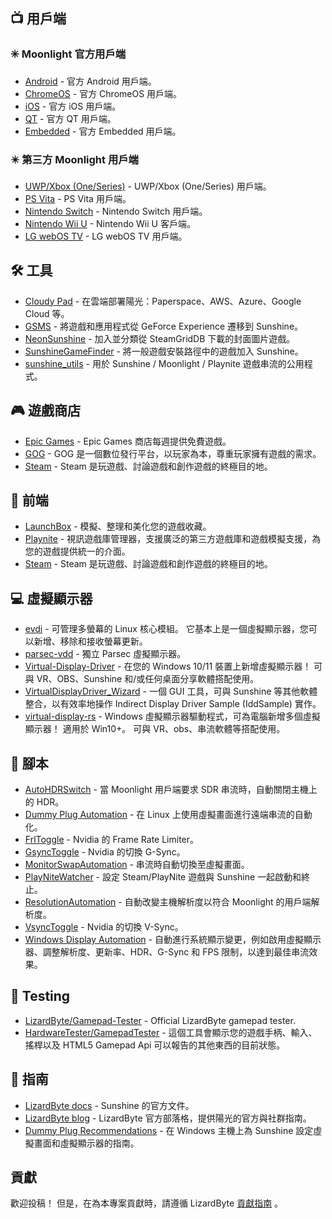 <!--lint disable awesome-heading awesome-toc double-link-->

<div align="center" style="display: none;">
  <img src="/assets/banner.png" />
  <h1 align="center">Awesome Sunshine</h1>
  <h4 align="center">Sunshine 的腳本、工具、指南和配套軟體合集</h4>
</div>

<div align="center" style="display: none;">
[
  <a href="#-clients">用戶端</a>-
  <a href="#%EF%B8%8F-tools">工具</a>-
  <a href="#-game-stores">遊戲商店</a>-
  <a href="#-frontends">Frontends</a>-
  <a href="#-virtual-displays">虛擬顯示器</a>-
  <a href="#-scripts">腳本</a>-
  <a href="#-guides">指南</a>
]
</div>

## 📺 用戶端

### ✳️ Moonlight 官方用戶端

- [Android](https://github.com/moonlight-stream/moonlight-android) - 官方 Android 用戶端。
- [ChromeOS](https://github.com/moonlight-stream/moonlight-chrome) - 官方 ChromeOS 用戶端。
- [iOS](https://github.com/moonlight-stream/moonlight-ios) - 官方 iOS 用戶端。
- [QT](https://github.com/moonlight-stream/moonlight-qt) - 官方 QT 用戶端。
- [Embedded](https://github.com/moonlight-stream/moonlight-embedded) - 官方 Embedded 用戶端。

### ✴️ 第三方 Moonlight 用戶端

- [UWP/Xbox (One/Series)](https://github.com/TheElixZammuto/moonlight-xbox) - UWP/Xbox (One/Series) 用戶端。
- [PS Vita](https://github.com/xyzz/vita-moonlight) - PS Vita 用戶端。
- [Nintendo Switch](https://github.com/XITRIX/Moonlight-Switch) - Nintendo Switch 用戶端。
- [Nintendo Wii U](https://github.com/GaryOderNichts/moonlight-wiiu) - Nintendo Wii U 客戶端。
- [LG webOS TV](https://github.com/mariotaku/moonlight-tv) - LG webOS TV 用戶端。

## 🛠️ 工具

- [Cloudy Pad](https://github.com/PierreBeucher/cloudypad) - 在雲端部署陽光：Paperspace、AWS、Azure、Google Cloud 等。
- [GSMS](https://github.com/LizardByte/GSMS) - 將遊戲和應用程式從 GeForce Experience 遷移到 Sunshine。
- [NeonSunshine](https://github.com/NeonLightning/NeonSunshine) - 加入並分類從 SteamGridDB 下載的封面圖片遊戲。
- [SunshineGameFinder](https://github.com/JMTK/SunshineGameFinder) - 將一般遊戲安裝路徑中的遊戲加入 Sunshine。
- [sunshine_utils](https://github.com/designer-living/sunshine_utils) - 用於 Sunshine / Moonlight / Playnite 遊戲串流的公用程式。

## 🎮 遊戲商店

- [Epic Games](https://www.epicgames.com) - Epic Games 商店每週提供免費遊戲。
- [GOG](https://www.gog.com) - GOG 是一個數位發行平台，以玩家為本，尊重玩家擁有遊戲的需求。
- [Steam](https://store.steampowered.com) - Steam 是玩遊戲、討論遊戲和創作遊戲的終極目的地。

## 💠 前端

- [LaunchBox](https://www.launchbox-app.com/) - 模擬、整理和美化您的遊戲收藏。
- [Playnite](https://github.com/JosefNemec/Playnite) - 視訊遊戲庫管理器，支援廣泛的第三方遊戲庫和遊戲模擬支援，為您的遊戲提供統一的介面。
- [Steam](https://store.steampowered.com) - Steam 是玩遊戲、討論遊戲和創作遊戲的終極目的地。

## 💻 虛擬顯示器

- [evdi](https://github.com/DisplayLink/evdi) - 可管理多螢幕的 Linux 核心模組。 它基本上是一個虛擬顯示器，您可以新增、移除和接收螢幕更新。
- [parsec-vdd](https://github.com/nomi-san/parsec-vdd) - 獨立 Parsec 虛擬顯示器。
- [Virtual-Display-Driver](https://github.com/itsmikethetech/Virtual-Display-Driver) - 在您的 Windows 10/11 裝置上新增虛擬顯示器！ 可與 VR、OBS、Sunshine 和/或任何桌面分享軟體搭配使用。
- [VirtualDisplayDriver_Wizard](https://github.com/sofmeright/VirtualDisplayDriver_Wizard) - 一個 GUI 工具，可與 Sunshine 等其他軟體整合，以有效率地操作 Indirect Display Driver Sample (IddSample) 實作。
- [virtual-display-rs](https://github.com/MolotovCherry/virtual-display-rs) - Windows 虛擬顯示器驅動程式，可為電腦新增多個虛擬顯示器！ 適用於 Win10+。 可與 VR、obs、串流軟體等搭配使用。

## 📜 腳本

- [AutoHDRSwitch](https://github.com/Nonary/AutoHDRSwitch) - 當 Moonlight 用戶端要求 SDR 串流時，自動關閉主機上的 HDR。
- [Dummy Plug Automation](https://github.com/XenHat/dummy-plug-automation) - 在 Linux 上使用虛擬畫面進行遠端串流的自動化。
- [FrlToggle](https://github.com/FrogTheFrog/frl-toggle) - Nvidia 的 Frame Rate Limiter。
- [GsyncToggle](https://github.com/FrogTheFrog/gsync-toggle) - Nvidia 的切換 G-Sync。
- [MonitorSwapAutomation](https://github.com/Nonary/MonitorSwapAutomation) - 串流時自動切換至虛擬畫面。
- [PlayNiteWatcher](https://github.com/Nonary/PlayNiteWatcher) - 設定 Steam/PlayNite 遊戲與 Sunshine 一起啟動和終止。
- [ResolutionAutomation](https://github.com/Nonary/ResolutionAutomation) - 自動改變主機解析度以符合 Moonlight 的用戶端解析度。
- [VsyncToggle](https://github.com/xanderfrangos/vsync-toggle) - Nvidia 的切換 V-Sync。
- [Windows Display Automation](https://github.com/fehbari/sunshine-scripts) - 自動進行系統顯示變更，例如啟用虛擬顯示器、調整解析度、更新率、HDR、G-Sync 和 FPS 限制，以達到最佳串流效果。

## 🧪 Testing

- [LizardByte/Gamepad-Tester](https://app.lizardbyte.dev/gamepad-tester) - Official LizardByte gamepad tester.
- [HardwareTester/GamepadTester](https://hardwaretester.com/gamepad) - 這個工具會顯示您的遊戲手柄、輸入、搖桿以及 HTML5 Gamepad Api 可以報告的其他東西的目前狀態。

## 📓 指南

- [LizardByte docs](https://docs.lizardbyte.dev/projects/sunshine) - Sunshine 的官方文件。
- [LizardByte blog](https://app.lizardbyte.dev/blog) - LizardByte 官方部落格，提供陽光的官方與社群指南。
- [Dummy Plug Recommendations](https://github.com/Nonary/documentation/wiki/DummyPlugs) - 在 Windows 主機上為 Sunshine 設定虛擬畫面和虛擬顯示器的指南。

## 貢獻

歡迎投稿！ 但是，在為本專案貢獻時，請遵循 LizardByte
[貢獻指南](https://docs.lizardbyte.dev/latest/developers/contributing.html)
。

